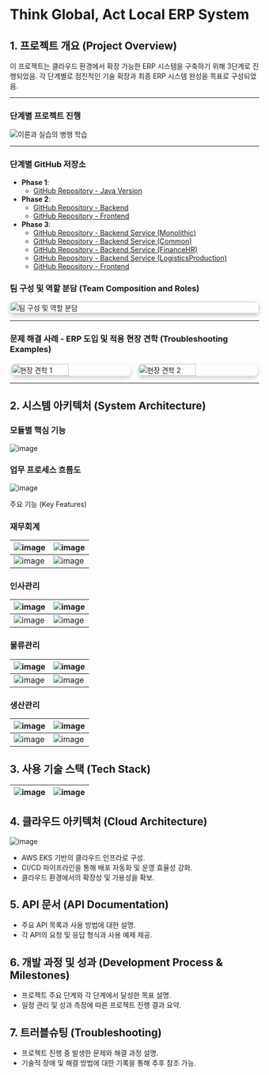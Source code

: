 # Think Global, Act Local ERP System

## 1. 프로젝트 개요 (Project Overview)

이 프로젝트는 클라우드 환경에서 확장 가능한 ERP 시스템을 구축하기 위해 3단계로 진행되었음. 각 단계별로 점진적인 기술 확장과 최종 ERP 시스템 완성을 목표로 구성되었음.

---

### 단계별 프로젝트 진행

![이론과 실습의 병행 학습](https://github.com/user-attachments/assets/d37b27b6-ee40-4978-b8d7-71268bdc8c03)

---

### 단계별 GitHub 저장소
- **Phase 1**:
   - [GitHub Repository - Java Version](https://github.com/wjdn154/ERPSystem-Phase1)
- **Phase 2**:
   - [GitHub Repository - Backend](https://github.com/wjdn154/ERPSystem-Phase2-Backend)
   - [GitHub Repository - Frontend](https://github.com/wjdn154/ERPSystem-Phase2-Frontend)
- **Phase 3**: 
   - [GitHub Repository - Backend Service (Monolithic)](https://github.com/wjdn154/ERPSystem-Phase3-Backend-Monolithic)
   - [GitHub Repository - Backend Service (Common)](https://github.com/wjdn154/ERPSystem-Phase3-Backend-Common)
   - [GitHub Repository - Backend Service (FinanceHR)](https://github.com/wjdn154/ERPSystem-Phase3-Backend-FinanceHR)
   - [GitHub Repository - Backend Service (LogisticsProduction)](https://github.com/wjdn154/ERPSystem-Phase3-Backend-LogisticsProduction)
   - [GitHub Repository - Frontend](https://github.com/wjdn154/ERPSystem-Phase3-Frontend)

### 팀 구성 및 역할 분담 (Team Composition and Roles)
<div style="display: flex; justify-content: center;">
    <img src="https://github.com/user-attachments/assets/874b2ec8-ebae-4542-ac87-a0a59489f1d7" alt="팀 구성 및 역할 분담" style="width: 100%; height: auto; border-radius: 8px; box-shadow: 0px 4px 8px rgba(0, 0, 0, 0.2);">
</div>

---

### 문제 해결 사례 - ERP 도입 및 적용 현장 견학 (Troubleshooting Examples)

<div style="display: flex; justify-content: space-around; gap: 10px; margin-top: 20px;">
    <img src="https://github.com/user-attachments/assets/64767f44-d5f1-4dba-98f6-c2c3600b065f" alt="현장 견학 1" style="width: 48%; height: auto; border-radius: 8px; box-shadow: 0px 4px 8px rgba(0, 0, 0, 0.2);">
    <img src="https://github.com/user-attachments/assets/49f30b4c-6217-41a0-b955-4c7909e559a8" alt="현장 견학 2" style="width: 48%; height: auto; border-radius: 8px; box-shadow: 0px 4px 8px rgba(0, 0, 0, 0.2);">
</div>

---

## 2. 시스템 아키텍처 (System Architecture)

### 모듈별 핵심 기능
![image](https://github.com/user-attachments/assets/d44e1f69-022a-4bca-8b73-d9d7c1291104)

### 업무 프로세스 흐름도
![image](https://github.com/user-attachments/assets/9976c318-f96e-440d-b119-3b2008bd83ef)


주요 기능 (Key Features)

### 재무회계
| ![image](https://github.com/user-attachments/assets/3152fcd2-5be4-4187-99dc-94d747779346) | ![image](https://github.com/user-attachments/assets/b7b4d6ed-3107-404d-abbd-92469dd1b38f) |
| --- | --- |
| ![image](https://github.com/user-attachments/assets/075a77ac-074c-4e69-8e57-87041c34b07a) | ![image](https://github.com/user-attachments/assets/8d7e6f5c-a3b4-4218-bd96-1f147cc38841) |

### 인사관리
| ![image](https://github.com/user-attachments/assets/5c8059a0-a023-44f2-b975-e739fb25eb6f) | ![image](https://github.com/user-attachments/assets/02e5bdc5-d2bc-4654-add5-6dcf2feb0a9d) |
| --- | --- |
| ![image](https://github.com/user-attachments/assets/5a750574-4f6e-4cd2-a550-613eb0cb3620) | ![image](https://github.com/user-attachments/assets/83ff6305-7fc5-4d0c-a87d-313b83c1c587) |

### 물류관리
| ![image](https://github.com/user-attachments/assets/3f8fb2a1-13b6-46de-9040-23273829f16d) | ![image](https://github.com/user-attachments/assets/3503067b-52ce-4359-acf9-4f45e6cf61ec) |
| --- | --- |
| ![image](https://github.com/user-attachments/assets/a7330e97-ec00-4c8a-96aa-77a9ac7739a1) | ![image](https://github.com/user-attachments/assets/15fd485f-7135-4496-9217-8fbbe0ff4331) |

### 생산관리
| ![image](https://github.com/user-attachments/assets/9d36af78-ddba-4e85-8367-18e34035e1ff) | ![image](https://github.com/user-attachments/assets/ff8e0f85-b436-4dd2-bc7a-6fdeeb6818f2) |
| --- | --- |
| ![image](https://github.com/user-attachments/assets/5a8a0de4-61de-4a9a-b786-cf6324bd4135) | ![image](https://github.com/user-attachments/assets/bde469f2-68f7-42cc-94ad-52e4a5912690) |

## 3. 사용 기술 스택 (Tech Stack)
| ![image](https://github.com/user-attachments/assets/9bd3b14a-9de5-4731-ab76-dbd5a93c35e0) | ![image](https://github.com/user-attachments/assets/a63a35ba-c304-4248-af65-26c17e914376) |
| --- | --- |

## 4. 클라우드 아키텍처 (Cloud Architecture)
![image](https://github.com/user-attachments/assets/4c269471-779a-4ed3-8074-d548f8003913)
- AWS EKS 기반의 클라우드 인프라로 구성.
- CI/CD 파이프라인을 통해 배포 자동화 및 운영 효율성 강화.
- 클라우드 환경에서의 확장성 및 가용성을 확보.

## 5. API 문서 (API Documentation)
- 주요 API 목록과 사용 방법에 대한 설명.
- 각 API의 요청 및 응답 형식과 사용 예제 제공.

## 6. 개발 과정 및 성과 (Development Process & Milestones)
- 프로젝트 주요 단계와 각 단계에서 달성한 목표 설명.
- 일정 관리 및 성과 측정에 따른 프로젝트 진행 결과 요약.

## 7. 트러블슈팅 (Troubleshooting)
- 프로젝트 진행 중 발생한 문제와 해결 과정 설명.
- 기술적 장애 및 해결 방법에 대한 기록을 통해 추후 참조 가능.
